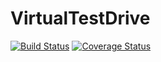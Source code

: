 # VirtualTestDrive

[![Build Status](https://travis-ci.org/sisl/VirtualTestDrive.jl.svg?branch=master)](https://travis-ci.org/sisl/VirtualTestDrive.jl)
[![Coverage Status](https://coveralls.io/repos/sisl/VirtualTestDrive.jl/badge.svg)](https://coveralls.io/r/sisl/VirtualTestDrive.jl)

